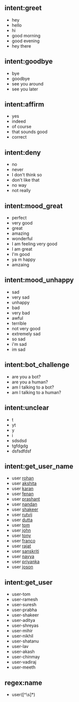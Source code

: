 ## intent:greet
- hey
- hello
- hi
- good morning
- good evening
- hey there

## intent:goodbye
- bye
- goodbye
- see you around
- see you later

## intent:affirm
- yes
- indeed
- of course
- that sounds good
- correct

## intent:deny
- no
- never
- I don't think so
- don't like that
- no way
- not really

## intent:mood_great
- perfect
- very good
- great
- amazing
- wonderful
- I am feeling very good
- I am great
- I'm good
- ya m happy
- amzaing

## intent:mood_unhappy
- sad
- very sad
- unhappy
- bad
- very bad
- awful
- terrible
- not very good
- extremely sad
- so sad
- i'm sad
- im sad

## intent:bot_challenge
- are you a bot?
- are you a human?
- am I talking to a bot?
- am I talking to a human?

## intent:unclear
- t
- yt
- y
- i
- sdsdsd
- tgfdgdg
- dsfsdfdsf

## intent:get_user_name
- user [rohan](name)
- user [akshita](name)
- user [karan](name)
- user [fenan](name)
- user [prashant](name)
- user [nandan](name)
- user [shakeer](name)
- user [rutvij](name)
- user [dutta](name)
- user [tom](name)
- user [john](name)
- user [tony](name)
- user [franco](name)
- user [rajat](name)
- user [sanskriti](name)
- user [navya](name)
- user [priyanka](name)
- user [joson](name)

## intent:get_user
- user-tom
- user-ramesh
- user-suresh
- user-prabha
-  user-shakeer
- user-aditya
- user-shreyas
- user-mihir
- user-nikhil
- user-shatanu
- user-lav
- user-akash
- user-chinmay
- user-vadiraj
- user-meeth

## regex:name
- user([^\\s]*)
